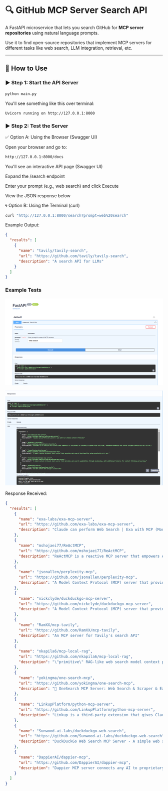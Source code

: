 # 🔍 GitHub MCP Server Search API

A FastAPI microservice that lets you search GitHub for **MCP server repositories** using natural language prompts.

Use it to find open-source repositories that implement MCP servers for different tasks like web search, LLM integration, retrieval, etc.

---

## 🚀 How to Use

### ▶️ Step 1: Start the API Server

```bash
python main.py
```

You'll see something like this over terminal:
```bash
Uvicorn running on http://127.0.0.1:8000
```

### ▶️ Step 2: Test the Server

✅ Option A: Using the Browser (Swagger UI)

Open your browser and go to:

```bash
http://127.0.0.1:8000/docs
```

You'll see an interactive API page (Swagger UI)

Expand the /search endpoint

Enter your prompt (e.g., web search) and click Execute

View the JSON response below

🌀 Option B: Using the Terminal (curl)

```bash
curl "http://127.0.0.1:8000/search?prompt=web%20search"
```

Example Output:
```json
{
  "results": [
    {
      "name": "tavily/tavily-search",
      "url": "https://github.com/tavily/tavily-search",
      "description": "A search API for LLMs"
    }
  ]
}
```
### Example Tests

![alt text](image.png)

![alt text](image-1.png)

Response Received:

```json
{
  "results": [
    {
      "name": "exa-labs/exa-mcp-server",
      "url": "https://github.com/exa-labs/exa-mcp-server",
      "description": "Claude can perform Web Search | Exa with MCP (Model Context Protocol)"
    },
    {
      "name": "mshojaei77/ReActMCP",
      "url": "https://github.com/mshojaei77/ReActMCP",
      "description": "ReActMCP is a reactive MCP server that empowers AI assistants to instantly respond with real-time, Markdown-formatted web search insights powered by the Exa API."
    },
    {
      "name": "jsonallen/perplexity-mcp",
      "url": "https://github.com/jsonallen/perplexity-mcp",
      "description": "A Model Context Protocol (MCP) server that provides web search functionality using Perplexity AI's API."
    },
    {
      "name": "nickclyde/duckduckgo-mcp-server",
      "url": "https://github.com/nickclyde/duckduckgo-mcp-server",
      "description": "A Model Context Protocol (MCP) server that provides web search capabilities through DuckDuckGo, with additional features for content fetching and parsing."
    },
    {
      "name": "RamXX/mcp-tavily",
      "url": "https://github.com/RamXX/mcp-tavily",
      "description": "An MCP server for Tavily's search API"
    },
    {
      "name": "nkapila6/mcp-local-rag",
      "url": "https://github.com/nkapila6/mcp-local-rag",
      "description": "\"primitive\" RAG-like web search model context protocol (MCP) server that runs locally. ✨ no APIs ✨"
    },
    {
      "name": "yokingma/one-search-mcp",
      "url": "https://github.com/yokingma/one-search-mcp",
      "description": "🚀 OneSearch MCP Server: Web Search & Scraper & Extract,  Support Firecrawl, SearXNG, Tavily, DuckDuckGo, Bing, etc."
    },
    {
      "name": "LinkupPlatform/python-mcp-server",
      "url": "https://github.com/LinkupPlatform/python-mcp-server",
      "description": "Linkup is a third-party extension that gives Claude access to real-time web search and premium content sources. It seamlessly integrates with Claude Desktop, enabling up-to-date information retrieval during conversations through a simple 60-second setup process."
    },
    {
      "name": "Sunwood-ai-labs/duckduckgo-web-search",
      "url": "https://github.com/Sunwood-ai-labs/duckduckgo-web-search",
      "description": "DuckDuckGo Web Search MCP Server - A simple web search implementation for Claude Desktop using DuckDuckGo API"
    },
    {
      "name": "DappierAI/dappier-mcp",
      "url": "https://github.com/DappierAI/dappier-mcp",
      "description": "Dappier MCP server connects any AI to proprietary, real-time data — including web search, news, sports, stock market data, and premium publisher content."
    }
  ]
}
```
